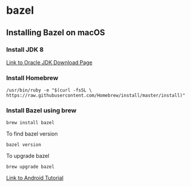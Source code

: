 # bazel

## Installing Bazel on macOS     

### Install JDK 8
[Link to Oracle JDK Download Page](http://www.oracle.com/technetwork/java/javase/downloads/jdk8-downloads-2133151.html)         

### Install Homebrew    
```
/usr/bin/ruby -e "$(curl -fsSL \
https://raw.githubusercontent.com/Homebrew/install/master/install)"
```      
### Install Bazel using brew
```
brew install bazel
```
To find bazel version
```
bazel version
```
To upgrade bazel
```
brew upgrade bazel
```

[Link to Android Tutorial](https://docs.bazel.build/versions/master/tutorial/android-app.html)
